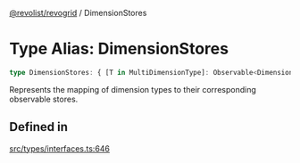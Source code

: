 [@revolist/revogrid](README.md) / DimensionStores

# Type Alias: DimensionStores

```ts
type DimensionStores: { [T in MultiDimensionType]: Observable<DimensionSettingsState> };
```

Represents the mapping of dimension types to their corresponding observable stores.

## Defined in

[src/types/interfaces.ts:646](https://github.com/revolist/revogrid/blob/7441a116e7c14801fe05f009e2206ea7b70630f5/src/types/interfaces.ts#L646)
